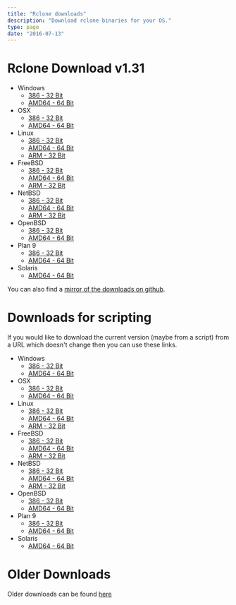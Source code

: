 ```yaml
---
title: "Rclone downloads"
description: "Download rclone binaries for your OS."
type: page
date: "2016-07-13"
---
```


Rclone Download v1.31
=====================

  * Windows
    * [386 - 32 Bit](http://downloads.rclone.org/rclone-v1.31-windows-386.zip)
    * [AMD64 - 64 Bit](http://downloads.rclone.org/rclone-v1.31-windows-amd64.zip)
  * OSX
    * [386 - 32 Bit](http://downloads.rclone.org/rclone-v1.31-osx-386.zip)
    * [AMD64 - 64 Bit](http://downloads.rclone.org/rclone-v1.31-osx-amd64.zip)
  * Linux
    * [386 - 32 Bit](http://downloads.rclone.org/rclone-v1.31-linux-386.zip)
    * [AMD64 - 64 Bit](http://downloads.rclone.org/rclone-v1.31-linux-amd64.zip)
    * [ARM - 32 Bit](http://downloads.rclone.org/rclone-v1.31-linux-arm.zip)
  * FreeBSD
    * [386 - 32 Bit](http://downloads.rclone.org/rclone-v1.31-freebsd-386.zip)
    * [AMD64 - 64 Bit](http://downloads.rclone.org/rclone-v1.31-freebsd-amd64.zip)
    * [ARM - 32 Bit](http://downloads.rclone.org/rclone-v1.31-freebsd-arm.zip)
  * NetBSD
    * [386 - 32 Bit](http://downloads.rclone.org/rclone-v1.31-netbsd-386.zip)
    * [AMD64 - 64 Bit](http://downloads.rclone.org/rclone-v1.31-netbsd-amd64.zip)
    * [ARM - 32 Bit](http://downloads.rclone.org/rclone-v1.31-netbsd-arm.zip)
  * OpenBSD
    * [386 - 32 Bit](http://downloads.rclone.org/rclone-v1.31-openbsd-386.zip)
    * [AMD64 - 64 Bit](http://downloads.rclone.org/rclone-v1.31-openbsd-amd64.zip)
  * Plan 9
    * [386 - 32 Bit](http://downloads.rclone.org/rclone-v1.31-plan9-386.zip)
    * [AMD64 - 64 Bit](http://downloads.rclone.org/rclone-v1.31-plan9-amd64.zip)
  * Solaris
    * [AMD64 - 64 Bit](http://downloads.rclone.org/rclone-v1.31-solaris-amd64.zip)

You can also find a [mirror of the downloads on github](https://github.com/ncw/rclone/releases/tag/v1.31).

Downloads for scripting
=======================

If you would like to download the current version (maybe from a
script) from a URL which doesn't change then you can use these links.

  * Windows
    * [386 - 32 Bit](http://downloads.rclone.org/rclone-current-windows-386.zip)
    * [AMD64 - 64 Bit](http://downloads.rclone.org/rclone-current-windows-amd64.zip)
  * OSX
    * [386 - 32 Bit](http://downloads.rclone.org/rclone-current-osx-386.zip)
    * [AMD64 - 64 Bit](http://downloads.rclone.org/rclone-current-osx-amd64.zip)
  * Linux
    * [386 - 32 Bit](http://downloads.rclone.org/rclone-current-linux-386.zip)
    * [AMD64 - 64 Bit](http://downloads.rclone.org/rclone-current-linux-amd64.zip)
    * [ARM - 32 Bit](http://downloads.rclone.org/rclone-current-linux-arm.zip)
  * FreeBSD
    * [386 - 32 Bit](http://downloads.rclone.org/rclone-current-freebsd-386.zip)
    * [AMD64 - 64 Bit](http://downloads.rclone.org/rclone-current-freebsd-amd64.zip)
    * [ARM - 32 Bit](http://downloads.rclone.org/rclone-current-freebsd-arm.zip)
  * NetBSD
    * [386 - 32 Bit](http://downloads.rclone.org/rclone-current-netbsd-386.zip)
    * [AMD64 - 64 Bit](http://downloads.rclone.org/rclone-current-netbsd-amd64.zip)
    * [ARM - 32 Bit](http://downloads.rclone.org/rclone-current-netbsd-arm.zip)
  * OpenBSD
    * [386 - 32 Bit](http://downloads.rclone.org/rclone-current-openbsd-386.zip)
    * [AMD64 - 64 Bit](http://downloads.rclone.org/rclone-current-openbsd-amd64.zip)
  * Plan 9
    * [386 - 32 Bit](http://downloads.rclone.org/rclone-current-plan9-386.zip)
    * [AMD64 - 64 Bit](http://downloads.rclone.org/rclone-current-plan9-amd64.zip)
  * Solaris
    * [AMD64 - 64 Bit](http://downloads.rclone.org/rclone-current-solaris-amd64.zip)

Older Downloads
==============

Older downloads can be found [here](http://downloads.rclone.org/)
